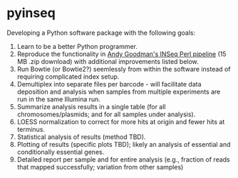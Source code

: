 # pyinseq

Developing a Python software package with the following goals:
1. Learn to be a better Python programmer.
2. Reproduce the functionality in [Andy Goodman's INSeq Perl pipeline](http://www.nature.com/nprot/journal/v6/n12/extref/nprot.2011.417-S2.zip) (15 MB .zip download) with additional improvements listed below.
3. Run Bowtie (or Bowtie2?) seemlessly from within the software instead of requiring complicated index setup.
4. Demultiplex into separate files per barcode - will facilitate data deposition and analysis when samples from multiple experiments are run in the same Illumina run.
5. Summarize analysis results in a single table (for all chromosomes/plasmids; and for all samples under analysis).
6. LOESS normalization to correct for more hits at origin and fewer hits at terminus.
7. Statistical analysis of results (method TBD).
8. Plotting of results (specific plots TBD); likely an analysis of essential and conditionally essential genes.
9. Detailed report per sample and for entire analysis (e.g., fraction of reads that mapped successfully; variation from other samples)


